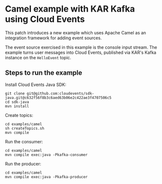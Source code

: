 <!--
# Copyright IBM Corporation 2020,2021
#
# Licensed under the Apache License, Version 2.0 (the "License");
# you may not use this file except in compliance with the License.
# You may obtain a copy of the License at
#
#     http://www.apache.org/licenses/LICENSE-2.0
#
# Unless required by applicable law or agreed to in writing, software
# distributed under the License is distributed on an "AS IS" BASIS,
# WITHOUT WARRANTIES OR CONDITIONS OF ANY KIND, either express or implied.
# See the License for the specific language governing permissions and
# limitations under the License.
-->

# Camel example with KAR Kafka using Cloud Events

This patch introduces a new example which uses Apache Camel as an integration framework for adding event sources.

The event source exercised in this example is the console input stream. The example turns user messages into Cloud Events, published via KAR's Kafka instance on the `HelloEvent` topic.


## Steps to run the example

Install Cloud Events Java SDK: 

```
git clone git@github.com:cloudevents/sdk-java.git@c632f56f8b3c6aed63b06e2c422ae3f4707506c5
cd sdk-java
mvn install
```

Create topics:
```
cd examples/camel
sh createTopics.sh
mvn compile
```

Run the consumer:
```
cd examples/camel
mvn compile exec:java -Pkafka-consumer
```

Run the producer:
```
cd examples/camel
mvn compile exec:java -Pkafka-producer
```
